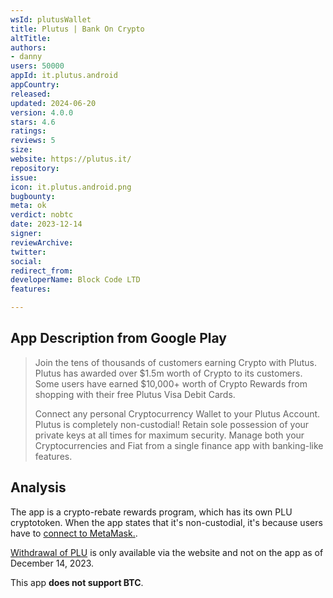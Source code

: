 ```yaml
---
wsId: plutusWallet
title: Plutus | Bank On Crypto
altTitle: 
authors:
- danny
users: 50000
appId: it.plutus.android
appCountry: 
released: 
updated: 2024-06-20
version: 4.0.0
stars: 4.6
ratings: 
reviews: 5
size: 
website: https://plutus.it/
repository: 
issue: 
icon: it.plutus.android.png
bugbounty: 
meta: ok
verdict: nobtc
date: 2023-12-14
signer: 
reviewArchive: 
twitter: 
social: 
redirect_from: 
developerName: Block Code LTD
features: 

---
```


## App Description from Google Play 

> Join the tens of thousands of customers earning Crypto with Plutus. Plutus has awarded over $1.5m worth of Crypto to its customers. Some users have earned $10,000+ worth of Crypto Rewards from shopping with their free Plutus Visa Debit Cards.
>
> Connect any personal Cryptocurrency Wallet to your Plutus Account. Plutus is completely non-custodial! Retain sole possession of your private keys at all times for maximum security. Manage both your Cryptocurrencies and Fiat from a single finance app with banking-like features.

## Analysis 

The app is a crypto-rebate rewards program, which has its own PLU cryptotoken. When the app states that it's non-custodial, it's because users have to [connect to MetaMask.](https://support.plutus.it/hc/en-us/articles/4701908861213-How-to-stack-your-PLU-for-additional-rewards). 

[Withdrawal of PLU](https://support.plutus.it/hc/en-us/articles/360012845997-Withdrawing-your-PLU-Rewards) is only available via the website and not on the app as of December 14, 2023.

This app **does not support BTC**.